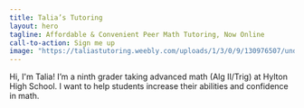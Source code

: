 ```yaml
---
title: Talia’s Tutoring
layout: hero
tagline: Affordable & Convenient Peer Math Tutoring, Now Online
call-to-action: Sign me up
image: "https://taliastutoring.weebly.com/uploads/1/3/0/9/130976507/undraw-software-engineer-lvl5-hair-color_orig.png"
---
```


Hi, I'm Talia! I’m a ninth grader taking advanced math (Alg II/Trig) at Hylton High School. I want to help students increase their abilities and confidence in math.
